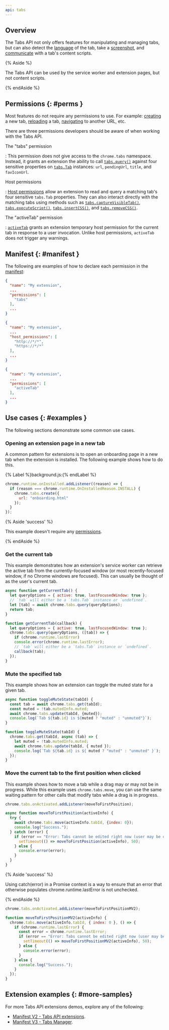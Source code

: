 ```yaml
---
api: tabs
---
```


## Overview

The Tabs API not only offers features for manipulating and managing tabs, but can also detect the
[language][tabs-detect-language] of the tab, take a [screenshot][tabs-capture], and
[communicate][tabs-message] with a tab's content scripts.

{% Aside %}

The Tabs API can be used by the service worker and extension pages, but not content scripts.

{% endAside %}

## Permissions {: #perms }

Most features do not require any permissions to use. For example: [creating][tabs-create] a new tab,
[reloading][tabs-reload] a tab, [navigating][tabs-update] to another URL, etc.

There are three permissions developers should be aware of when working with the Tabs API.

The "tabs" permission

: This permission does not give access to the `chrome.tabs` namespace. Instead, it
  grants an extension the ability to call [`tabs.query()`](#method-query) against four
  sensitive properties on [`tabs.Tab`][tab] instances: `url`, `pendingUrl`, `title`, and
  `favIconUrl`.

Host permissions

: [Host permissions][doc-match] allow an extension to read and query a matching tab's four sensitive
  `tabs.Tab` properties. They can also interact directly with the matching tabs using methods such
  as [`tabs.captureVisibleTab()`](#method-captureVisibleTab),
  [`tabs.executeScript()`](#method-executeScript), [`tabs.insertCSS()`](#method-insertCSS), and
  [`tabs.removeCSS()`](#method-removeCSS).

The "activeTab" permission

: [`activeTab`][doc-activetab] grants an extension temporary host permission for the current tab in
  response to a user invocation. Unlike host permissions, `activeTab` does not trigger any warnings.

## Manifest {: #manifest }

The following are examples of how to declare each permission in the [manifest][doc-manifest]:

<web-tabs>
  <web-tab title="Tabs permission">

  ```json
  {
    "name": "My extension",
    ...
    "permissions": [
      "tabs"
    ],
    ...
  }
  ```
  </web-tab>
  <web-tab title="Host Permissions">

  ```json
  {
    "name": "My extension",
    ...
    "host_permissions": [
      "http://*/*",
      "https://*/*"
    ],
    ...
  }
  ```
  </web-tab>
  <web-tab title="activeTab permission">

  ```json
  {
    "name": "My extension",
    ...
    "permissions": [
      "activeTab"
    ],
    ...
  }
  ```
  </web-tab>
</web-tabs>

## Use cases {: #examples }

The following sections demonstrate some common use cases.

### Opening an extension page in a new tab

A common pattern for extensions is to open an onboarding page in a new tab when the extension is
installed. The following example shows how to do this.

{% Label %}background.js:{% endLabel %}

```js
chrome.runtime.onInstalled.addListener((reason) => {
  if (reason === chrome.runtime.OnInstalledReason.INSTALL) {
    chrome.tabs.create({
      url: "onboarding.html"
    });
  }
});
```

{% Aside 'success' %}

This example doesn't require any [permissions][section-manifest].

{% endAside %}

### Get the current tab

This example demonstrates how an extension's service worker can retrieve the active tab from the
currently-focused window (or most recently-focused window, if no Chrome windows are focused). This
can usually be thought of as the user's current tab.

<web-tabs>
  <web-tab title="Manifest V3 (promise)">

  ```js
  async function getCurrentTab() {
    let queryOptions = { active: true, lastFocusedWindow: true };
    // `tab` will either be a `tabs.Tab` instance or `undefined`.
    let [tab] = await chrome.tabs.query(queryOptions);
    return tab;
  }
  ```

  </web-tab>
  <web-tab title="Manifest V2 (callback)">

  ```js
  function getCurrentTab(callback) {
    let queryOptions = { active: true, lastFocusedWindow: true };
    chrome.tabs.query(queryOptions, ([tab]) => {
      if (chrome.runtime.lastError)
      console.error(chrome.runtime.lastError);
      // `tab` will either be a `tabs.Tab` instance or `undefined`.
      callback(tab);
    });
  }
  ```

  </web-tab>
</web-tabs>


### Mute the specified tab

This example shows how an extension can toggle the muted state for a given tab.

<web-tabs>
  <web-tab  title="Manifest V3 (promise)">

  ```js
  async function toggleMuteState(tabId) {
    const tab = await chrome.tabs.get(tabId);
    const muted = !tab.mutedInfo.muted;
    await chrome.tabs.update(tabId, {muted});
    console.log(`Tab ${tab.id} is ${muted ? "muted" : "unmuted"}`);
  }
  ```

  </web-tab>
  <web-tab  title="Manifest V2 (callback)">

  ```js
  function toggleMuteState(tabId) {
    chrome.tabs.get(tabId, async (tab) => {
      let muted = !tab.mutedInfo.muted;
      await chrome.tabs.update(tabId, { muted });
      console.log(`Tab ${tab.id} is ${ muted ? "muted" : "unmuted" }`);
    });
  }
  ```

  </web-tab>
</web-tabs>

### Move the current tab to the first position when clicked

This example shows how to move a tab while a drag may or may not be in progress. While this example
uses `chrome.tabs.move`, you can use the same waiting pattern for other calls that modify tabs while
a drag is in progress.

<web-tabs>
  <web-tab  title="Manifest V3 (promise)">

  ```js
  chrome.tabs.onActivated.addListener(moveToFirstPosition);

  async function moveToFirstPosition(activeInfo) {
    try {
      await chrome.tabs.move(activeInfo.tabId, {index: 0});
      console.log("Success.");
    } catch (error) {
      if (error == "Error: Tabs cannot be edited right now (user may be dragging a tab).") {
        setTimeout(() => moveToFirstPosition(activeInfo), 50);
      } else {
        console.error(error);
      }
    }
  }
  ```

{% Aside 'success' %}

Using catch(error) in a Promise context is a way to ensure that an error that otherwise
populates chrome.runtime.lastError is not unchecked.

{% endAside %}

  </web-tab>
  <web-tab title="Manifest V2 (callback)">

  ```js
  chrome.tabs.onActivated.addListener(moveToFirstPositionMV2);

  function moveToFirstPositionMV2(activeInfo) {
    chrome.tabs.move(activeInfo.tabId, { index: 0 }, () => {
      if (chrome.runtime.lastError) {
        const error = chrome.runtime.lastError;
        if (error == "Error: Tabs cannot be edited right now (user may be dragging a tab).") {
          setTimeout(() => moveToFirstPositionMV2(activeInfo), 50);
        } else {
          console.error(error);
        }
      } else {
        console.log("Success.");
      }
    });
  }
  ```

  </web-tab>
</web-tabs>

## Extension examples {: #more-samples}

For more Tabs API extensions demos, explore any of the following:

- [Manifest V2 - Tabs API extensions][mv2-tabs-samples].
- [Manifest V3 - Tabs Manager][mv3-tabs-manager].

[doc-activetab]:/docs/extensions/mv3/manifest/activeTab/
[doc-manifest]: /docs/extensions/mv3/manifest/
[doc-match]: /docs/extensions/mv3/match_patterns/
[doc-perms]: /docs/extensions/mv3/permission_warnings/
[doc-promises]: /docs/extensions/mv3/promises/
[mv2-tabs-samples]: https://github.com/GoogleChrome/chrome-extensions-samples/tree/master/_archive/mv2/api/tabs/
[mv3-tabs-manager]: https://github.com/GoogleChrome/chrome-extensions-samples/tree/main/functional-samples/tutorial.tabs-manager
[samples-repo]: https://github.com/GoogleChrome/chrome-extensions-samples
[section-manifest]: #manifest
[tab]: #type-Tab
[tabs-capture]: #method-captureVisibleTab
[tabs-create]: #method-create
[tabs-detect-language]: #method-detectLanguage
[tabs-message]: #method-sendMessage
[tabs-reload]: #method-reload
[tabs-update]: #method-update
